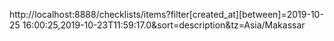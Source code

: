 http://localhost:8888/checklists/items?filter[created_at][between]=2019-10-25 16:00:25,2019-10-23T11:59:17.0&sort=description&tz=Asia/Makassar